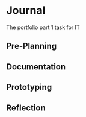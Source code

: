 # Journal

The portfolio part 1 task for IT

## Pre-Planning

## Documentation

## Prototyping

## Reflection
